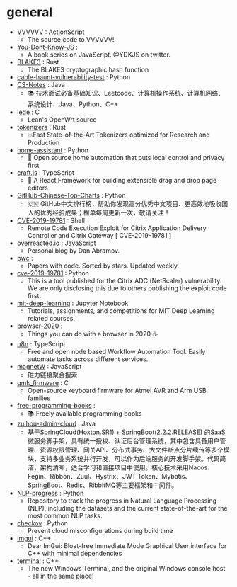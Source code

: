 # general
- [VVVVVV](https://github.com/TerryCavanagh/VVVVVV) : ActionScript
  - The source code to VVVVVV!
- [You-Dont-Know-JS](https://github.com/getify/You-Dont-Know-JS) : 
  - A book series on JavaScript. @YDKJS on twitter.
- [BLAKE3](https://github.com/BLAKE3-team/BLAKE3) : Rust
  - The BLAKE3 cryptographic hash function
- [cable-haunt-vulnerability-test](https://github.com/Lyrebirds/cable-haunt-vulnerability-test) : Python
- [CS-Notes](https://github.com/CyC2018/CS-Notes) : Java
  - 📚 技术面试必备基础知识、Leetcode、计算机操作系统、计算机网络、系统设计、Java、Python、C++
- [lede](https://github.com/coolsnowwolf/lede) : C
  - Lean's OpenWrt source
- [tokenizers](https://github.com/huggingface/tokenizers) : Rust
  - 💥Fast State-of-the-Art Tokenizers optimized for Research and Production
- [home-assistant](https://github.com/home-assistant/home-assistant) : Python
  - 🏡 Open source home automation that puts local control and privacy first
- [craft.js](https://github.com/prevwong/craft.js) : TypeScript
  - 🚀 A React Framework for building extensible drag and drop page editors
- [GitHub-Chinese-Top-Charts](https://github.com/kon9chunkit/GitHub-Chinese-Top-Charts) : Python
  - 🇨🇳 GitHub中文排行榜，帮助你发现高分优秀中文项目、更高效地吸收国人的优秀经验成果；榜单每周更新一次，敬请关注！
- [CVE-2019-19781](https://github.com/projectzeroindia/CVE-2019-19781) : Shell
  - Remote Code Execution Exploit for Citrix Application Delivery Controller and Citrix Gateway [ CVE-2019-19781 ]
- [overreacted.io](https://github.com/gaearon/overreacted.io) : JavaScript
  - Personal blog by Dan Abramov.
- [pwc](https://github.com/zziz/pwc) : 
  - Papers with code. Sorted by stars. Updated weekly.
- [cve-2019-19781](https://github.com/trustedsec/cve-2019-19781) : Python
  - This is a tool published for the Citrix ADC (NetScaler) vulnerability. We are only disclosing this due to others publishing the exploit code first.
- [mit-deep-learning](https://github.com/lexfridman/mit-deep-learning) : Jupyter Notebook
  - Tutorials, assignments, and competitions for MIT Deep Learning related courses.
- [browser-2020](https://github.com/luruke/browser-2020) : 
  - Things you can do with a browser in 2020 ☕️
- [n8n](https://github.com/n8n-io/n8n) : TypeScript
  - Free and open node based Workflow Automation Tool. Easily automate tasks across different services.
- [magnetW](https://github.com/xiandanin/magnetW) : JavaScript
  - 磁力链接聚合搜索
- [qmk_firmware](https://github.com/qmk/qmk_firmware) : C
  - Open-source keyboard firmware for Atmel AVR and Arm USB families
- [free-programming-books](https://github.com/EbookFoundation/free-programming-books) : 
  - 📚 Freely available programming books
- [zuihou-admin-cloud](https://github.com/zuihou/zuihou-admin-cloud) : Java
  - 基于SpringCloud(Hoxton.SR1) + SpringBoot(2.2.2.RELEASE) 的SaaS 微服务脚手架，具有统一授权、认证后台管理系统，其中包含具备用户管理、资源权限管理、网关API、分布式事务、大文件断点分片续传等多个模块，支持多业务系统并行开发，可以作为后端服务的开发脚手架。代码简洁，架构清晰，适合学习和直接项目中使用。核心技术采用Nacos、Fegin、Ribbon、Zuul、Hystrix、JWT Token、Mybatis、SpringBoot、Redis、RibbitMQ等主要框架和中间件。
- [NLP-progress](https://github.com/sebastianruder/NLP-progress) : Python
  - Repository to track the progress in Natural Language Processing (NLP), including the datasets and the current state-of-the-art for the most common NLP tasks.
- [checkov](https://github.com/bridgecrewio/checkov) : Python
  - Prevent cloud misconfigurations during build time
- [imgui](https://github.com/ocornut/imgui) : C++
  - Dear ImGui: Bloat-free Immediate Mode Graphical User interface for C++ with minimal dependencies
- [terminal](https://github.com/microsoft/terminal) : C++
  - The new Windows Terminal, and the original Windows console host - all in the same place!
